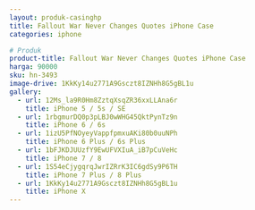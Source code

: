```yaml
---
layout: produk-casinghp
title: Fallout War Never Changes Quotes iPhone Case
categories: iphone

# Produk
product-title: Fallout War Never Changes Quotes iPhone Case
harga: 90000
sku: hn-3493
image-drive: 1KkKy14u2771A9Gsczt8IZNHh8G5gBL1u
gallery:
  - url: 12Ms_la9R0Hm8ZztqXsqZR36xxLLAna6r
    title: iPhone 5 / 5s / SE
  - url: 1rbgmurDQ0p3pLBJ0wWHG45QktPynTz9n
    title: iPhone 6 / 6s
  - url: 1izU5PfNOyeyVappfpmxuAKi80b0uuNPh
    title: iPhone 6 Plus / 6s Plus
  - url: 1bFJKDJUUzfY9EwUFVXIuA_iB7pCuVeHc
    title: iPhone 7 / 8
  - url: 1S54eCjygqrqJwrIZRrK3IC6gdSy9P6TH
    title: iPhone 7 Plus / 8 Plus
  - url: 1KkKy14u2771A9Gsczt8IZNHh8G5gBL1u
    title: iPhone X
---
```

